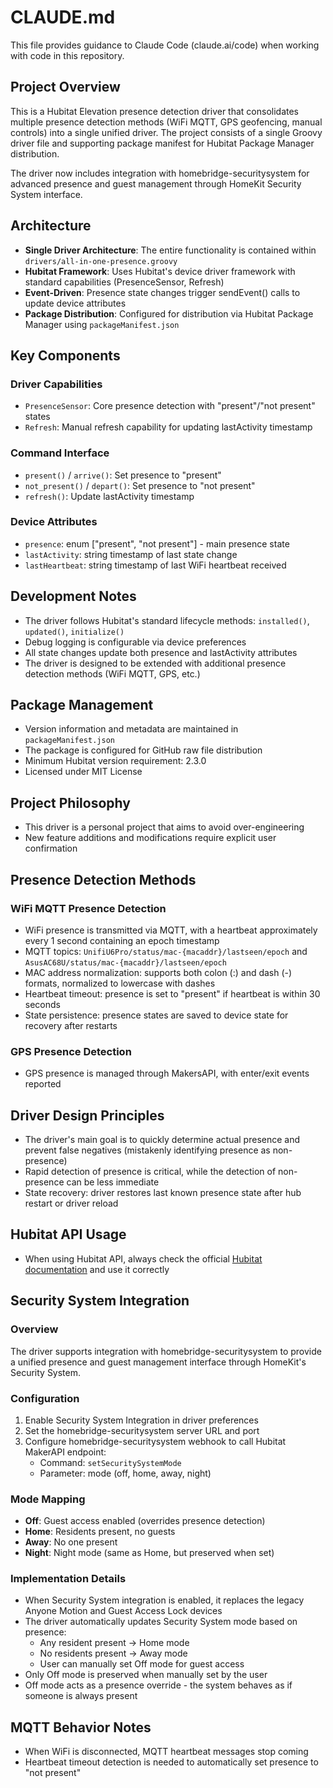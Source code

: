 # CLAUDE.md

This file provides guidance to Claude Code (claude.ai/code) when working with code in this repository.

## Project Overview

This is a Hubitat Elevation presence detection driver that consolidates multiple presence detection methods (WiFi MQTT, GPS geofencing, manual controls) into a single unified driver. The project consists of a single Groovy driver file and supporting package manifest for Hubitat Package Manager distribution.

The driver now includes integration with homebridge-securitysystem for advanced presence and guest management through HomeKit Security System interface.

## Architecture

- **Single Driver Architecture**: The entire functionality is contained within `drivers/all-in-one-presence.groovy`
- **Hubitat Framework**: Uses Hubitat's device driver framework with standard capabilities (PresenceSensor, Refresh)
- **Event-Driven**: Presence state changes trigger sendEvent() calls to update device attributes
- **Package Distribution**: Configured for distribution via Hubitat Package Manager using `packageManifest.json`

## Key Components

### Driver Capabilities
- `PresenceSensor`: Core presence detection with "present"/"not present" states
- `Refresh`: Manual refresh capability for updating lastActivity timestamp

### Command Interface
- `present()` / `arrive()`: Set presence to "present"
- `not_present()` / `depart()`: Set presence to "not present" 
- `refresh()`: Update lastActivity timestamp

### Device Attributes
- `presence`: enum ["present", "not present"] - main presence state
- `lastActivity`: string timestamp of last state change
- `lastHeartbeat`: string timestamp of last WiFi heartbeat received

## Development Notes

- The driver follows Hubitat's standard lifecycle methods: `installed()`, `updated()`, `initialize()`
- Debug logging is configurable via device preferences
- All state changes update both presence and lastActivity attributes
- The driver is designed to be extended with additional presence detection methods (WiFi MQTT, GPS, etc.)

## Package Management

- Version information and metadata are maintained in `packageManifest.json`
- The package is configured for GitHub raw file distribution
- Minimum Hubitat version requirement: 2.3.0
- Licensed under MIT License

## Project Philosophy

- This driver is a personal project that aims to avoid over-engineering
- New feature additions and modifications require explicit user confirmation

## Presence Detection Methods

### WiFi MQTT Presence Detection
- WiFi presence is transmitted via MQTT, with a heartbeat approximately every 1 second containing an epoch timestamp
- MQTT topics: `UnifiU6Pro/status/mac-{macaddr}/lastseen/epoch` and `AsusAC68U/status/mac-{macaddr}/lastseen/epoch`
- MAC address normalization: supports both colon (:) and dash (-) formats, normalized to lowercase with dashes
- Heartbeat timeout: presence is set to "present" if heartbeat is within 30 seconds
- State persistence: presence states are saved to device state for recovery after restarts

### GPS Presence Detection
- GPS presence is managed through MakersAPI, with enter/exit events reported

## Driver Design Principles

- The driver's main goal is to quickly determine actual presence and prevent false negatives (mistakenly identifying presence as non-presence)
- Rapid detection of presence is critical, while the detection of non-presence can be less immediate
- State recovery: driver restores last known presence state after hub restart or driver reload

## Hubitat API Usage

- When using Hubitat API, always check the official [Hubitat documentation](https://docs2.hubitat.com/en/developer/driver/overview) and use it correctly

## Security System Integration

### Overview
The driver supports integration with homebridge-securitysystem to provide a unified presence and guest management interface through HomeKit's Security System.

### Configuration
1. Enable Security System Integration in driver preferences
2. Set the homebridge-securitysystem server URL and port
3. Configure homebridge-securitysystem webhook to call Hubitat MakerAPI endpoint:
   - Command: `setSecuritySystemMode`
   - Parameter: mode (off, home, away, night)

### Mode Mapping
- **Off**: Guest access enabled (overrides presence detection)
- **Home**: Residents present, no guests
- **Away**: No one present
- **Night**: Night mode (same as Home, but preserved when set)

### Implementation Details
- When Security System integration is enabled, it replaces the legacy Anyone Motion and Guest Access Lock devices
- The driver automatically updates Security System mode based on presence:
  - Any resident present → Home mode
  - No residents present → Away mode
  - User can manually set Off mode for guest access
- Only Off mode is preserved when manually set by the user
- Off mode acts as a presence override - the system behaves as if someone is always present

## MQTT Behavior Notes

- When WiFi is disconnected, MQTT heartbeat messages stop coming
- Heartbeat timeout detection is needed to automatically set presence to "not present"